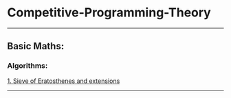 # Competitive-Programming-Theory
---


## Basic Maths:


### Algorithms:
[1. Sieve of Eratosthenes and extensions](https://codeforces.com/blog/entry/22229)


----




      
